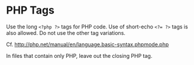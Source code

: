 PHP Tags
========

Use the long `<?php ?>` tags for PHP code.  Use of short-echo `<?= ?>` tags is also allowed. Do not use the other tag variations.

Cf. <http://php.net/manual/en/language.basic-syntax.phpmode.php>

In files that contain only PHP, leave out the closing PHP tag.
